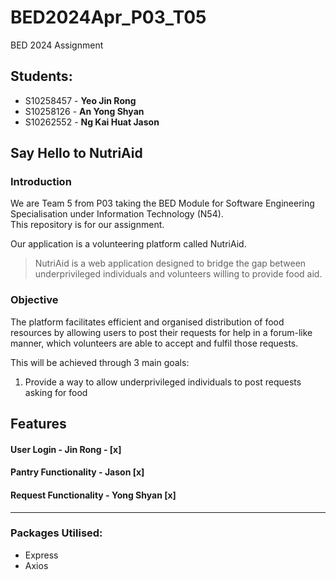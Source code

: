 # BED2024Apr_P03_T05
BED 2024 Assignment
## Students:
- S10258457 - **Yeo Jin Rong**
- S10258126 - **An Yong Shyan**  
- S10262552 - **Ng Kai Huat Jason** 
  

## Say Hello to NutriAid
### Introduction
We are Team 5 from P03 taking the BED Module for Software Engineering Specialisation under Information Technology (N54).   
This repository is for our assignment.  
  
Our application is a volunteering platform called NutriAid.    
> NutriAid is a web application designed to bridge the gap between underprivileged individuals and volunteers willing to provide food aid. 


### Objective
The platform facilitates efficient and organised distribution of food resources by allowing users to post their requests for help in a forum-like manner, which volunteers are able to accept and fulfil those requests.


This will be achieved through 3 main goals:
1) Provide a way to allow underprivileged individuals to post requests asking for food

## Features
#### User Login - Jin Rong - [x]
#### Pantry Functionality - Jason [x]
#### Request Functionality - Yong Shyan [x]

------------------------------------------------
### Packages Utilised:
- Express
- Axios

